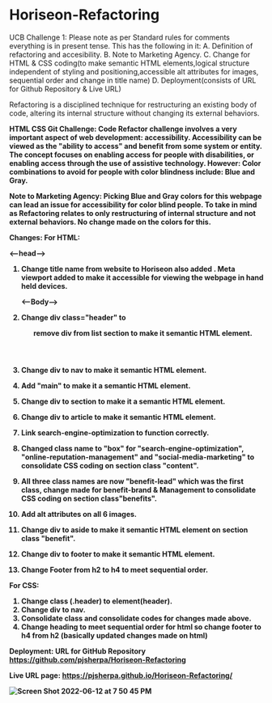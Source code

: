 # Horiseon-Refactoring
UCB Challenge 1:
Please note as per Standard rules for comments everything is in present tense. 
This has the following in it:
A. Definition of refactoring and accesibility.
B. Note to Marketing Agency.
C. Change for HTML & CSS coding(to make semantic HTML elements,logical structure independent of styling and positioning,accessible alt attributes for images, sequential order and change in title name)
D. Deployment(consists of URL for Github Repository & Live URL) 


Refactoring is a disciplined technique for restructuring an existing body of code, altering its internal structure without changing its external behaviors.

<b>HTML CSS Git Challenge: Code Refactor<b>
challenge involves a very important aspect of web development: <b>accessibility.<b>
Accessibility can be viewed as the "ability to access" and benefit from some system or entity. The concept focuses on enabling access for people with disabilities, or enabling access through the use of assistive technology.
However:
Color combinations to avoid for people with color blindness include: Blue and Gray. 

<b>Note to Marketing Agency:<b>
Picking Blue and Gray colors for this webpage can lead an issue for accessibility for color blind people. To take in mind as Refactoring relates to only restructuring of internal structure and not external behaviors. No change made on the colors for this.

<b>Changes:<b>
For HTML:
  
  <--head-->
1. Change title name from website to Horiseon also added <meta name="“viewport”" content="“width=device-width," initial-scale="1.0&quot;">.
    Meta viewport added to make it accessible for viewing the webpage in hand held devices.
    
    <--Body-->
2. Change div class="header" to <header> remove div from list section to make it semantic HTML element.
3. Change div to nav to make it semantic HTML element.
4. Add "main" to make it a semantic HTML element.
5. Change div to section to make it a semantic HTML element.
6. Change div to article to make it semantic HTML element.
7. Link search-engine-optimization to function correctly.
8. Changed class name to "box" for "search-engine-optimization", "online-reputation-management" and "social-media-marketing" to consolidate CSS coding on section class "content".
9. All three class names are now "benefit-lead" which was the first class, change made for benefit-brand & Management to consolidate CSS coding on section class"benefits".
9. Add alt attributes on all 6 images.
10. Change div to aside to make it semantic HTML element on section class "benefit".
11. Change div to footer to make it semantic HTML element.
12. Change Footer from h2 to h4 to meet sequential order.
  
For CSS:
1. Change class (.header) to element(header).
2. Change div to nav. 
3. Consolidate class and consolidate codes for changes made above.
4. Change heading to meet sequential order for html so change footer to h4 from h2 
  (basically updated changes made on html)


<b>Deployment:<b>
URL for GitHub Repository
https://github.com/pjsherpa/Horiseon-Refactoring

Live URL page:
https://pjsherpa.github.io/Horiseon-Refactoring/
  
 ![Screen Shot 2022-06-12 at 7 50 45 PM](https://user-images.githubusercontent.com/105903416/173270938-c7e66e19-1146-4bba-b0af-8708bcb38e8b.png)
